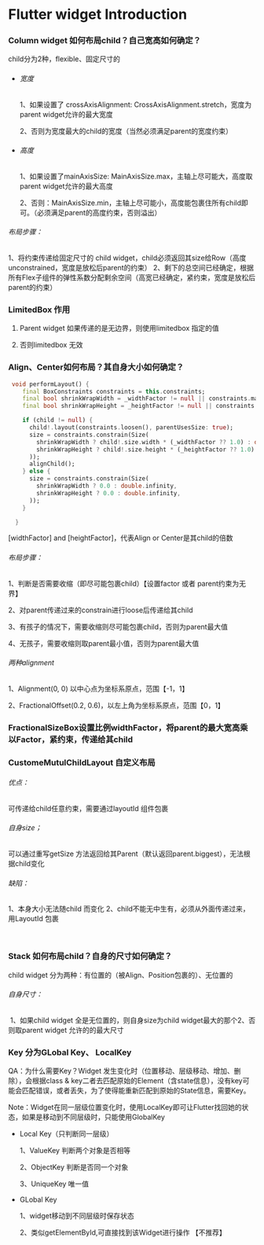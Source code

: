 # Flutter widget Introduction



### Column widget 如何布局child？自己宽高如何确定？

child分为2种，flexible、固定尺寸的

- ###### 宽度

  1、如果设置了 crossAxisAlignment: CrossAxisAlignment.stretch，宽度为parent widget允许的最大宽度

  2、否则为宽度最大的child的宽度（当然必须满足parent的宽度约束）

- ###### 高度

  1、如果设置了mainAxisSize: MainAxisSize.max，主轴上尽可能大，高度取parent widget允许的最大高度

  2、否则：MainAxisSize.min，主轴上尽可能小，高度能包裹住所有child即可。（必须满足parent的高度约束，否则溢出）

###### 布局步骤：

1、将约束传递给固定尺寸的 child widget，child必须返回其size给Row（高度unconstrained，宽度是放松后parent的约束）
2、剩下的总空间已经确定，根据所有Flex子组件的弹性系数分配剩余空间（高宽已经确定，紧约束，宽度是放松后parent的约束）



### LimitedBox 作用

1. Parent widget 如果传递的是无边界，则使用limitedbox 指定的值

2. 否则limitedbox 无效

   

### Align、Center如何布局？其自身大小如何确定？

```dart
 void performLayout() {
    final BoxConstraints constraints = this.constraints;
    final bool shrinkWrapWidth = _widthFactor != null || constraints.maxWidth == double.infinity;
    final bool shrinkWrapHeight = _heightFactor != null || constraints.maxHeight == double.infinity;

    if (child != null) {
      child!.layout(constraints.loosen(), parentUsesSize: true);
      size = constraints.constrain(Size(
        shrinkWrapWidth ? child!.size.width * (_widthFactor ?? 1.0) : double.infinity,
        shrinkWrapHeight ? child!.size.height * (_heightFactor ?? 1.0) : double.infinity,
      ));
      alignChild();
    } else {
      size = constraints.constrain(Size(
        shrinkWrapWidth ? 0.0 : double.infinity,
        shrinkWrapHeight ? 0.0 : double.infinity,
      ));
    }

  }
```

[widthFactor] and [heightFactor]，代表Align or Center是其child的倍数

###### 布局步骤：

1、判断是否需要收缩（即尽可能包裹child）【设置factor 或者 parent约束为无界】

2、对parent传递过来的constrain进行loose后传递给其child

3、有孩子的情况下，需要收缩则尽可能包裹child，否则为parent最大值

4、无孩子，需要收缩则取parent最小值，否则为parent最大值

###### 两种alignment

1、Alignment(0, 0) 以中心点为坐标系原点，范围【-1，1】

2、FractionalOffset(0.2, 0.6)，以左上角为坐标系原点，范围【0，1】



### FractionalSizeBox设置比例widthFactor，将parent的最大宽高乘以Factor，紧约束，传递给其child



### CustomeMutulChildLayout 自定义布局

###### 优点：

可传递给child任意约束，需要通过layoutId 组件包裹

###### 自身size；

可以通过重写getSize 方法返回给其Parent（默认返回parent.biggest），无法根据child变化

###### 缺陷：

1、本身大小无法随child 而变化
2、child不能无中生有，必须从外面传递过来，用LayoutId 包裹

​	

### Stack 如何布局child？自身的尺寸如何确定？

child widget 分为两种：有位置的（被Align、Position包裹的）、无位置的

###### 自身尺寸：

​	1、如果child widget 全是无位置的，则自身size为child widget最大的那个
​	2、否则取parent widget 允许的的最大尺寸

### Key 分为GLobal Key、 LocalKey

QA：为什么需要Key？Widget 发生变化时（位置移动、层级移动、增加、删除），会根据class & key二者去匹配原始的Element（含state信息），没有key可能会匹配错误，或者丢失，为了使得能重新匹配到原始的State信息，需要Key。

Note：Widget在同一层级位置变化时，使用LocalKey即可让Flutter找回她的状态，如果是移动到不同层级时，只能使用GlobalKey

- Local Key（只判断同一层级）

  1、ValueKey 判断两个对象是否相等

  2、ObjectKey 判断是否同一个对象

  3、UniqueKey 唯一值

- GLobal Key

  1、widget移动到不同层级时保存状态

  2、类似getElementById,可直接找到该Widget进行操作 【不推荐】


